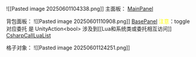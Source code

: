 
![[Pasted image 20250601104338.png]]
主面板：
[MainPanel](file:///D:/Obsidian%20Unity/Unity/%E7%83%AD%E6%9B%B4%E6%96%B0%E6%96%B9%E6%A1%88/Assets/Lua/LuaPanel/MainPanel.lua)

背包面板：
![[Pasted image 20250601110908.png]]
[BasePanel](file:///D:/Obsidian%20Unity/Unity/%E7%83%AD%E6%9B%B4%E6%96%B0%E6%96%B9%E6%A1%88/Assets/Lua/LuaPanel/BagPanel.lua)
<font color="#ffff00">注意</font>：toggle 对应委托 是 UnityAction\<bool\> 涉及到[[Lua和系统类或委托相互访问]]
[CsharpCallLuaList](file:///D:/Obsidian%20Unity/Unity/%E7%83%AD%E6%9B%B4%E6%96%B0%E6%96%B9%E6%A1%88/Assets/Scripts/CsharpCallLuaList.cs)

格子对象：
![[Pasted image 20250601124251.png]]